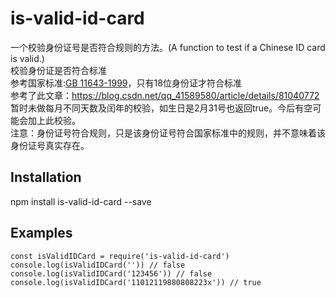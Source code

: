 # is-valid-id-card
一个校验身份证号是否符合规则的方法。(A function to test if a Chinese ID card is valid.)   
校验身份证是否符合标准   
参考国家标准:[GB 11643-1999](http://www.gb688.cn/bzgk/gb/newGbInfo?hcno=080D6FBF2BB468F9007657F26D60013E)，只有18位身份证才符合标准   
参考了此文章：https://blog.csdn.net/qq_41589580/article/details/81040772   
暂时未做每月不同天数及闰年的校验，如生日是2月31号也返回true。今后有空可能会加上此校验。    
注意：身份证号符合规则，只是该身份证号符合国家标准中的规则，并不意味着该身份证号真实存在。

## Installation
npm install is-valid-id-card --save

## Examples
```
const isValidIDCard = require('is-valid-id-card')
console.log(isValidIDCard('')) // false
console.log(isValidIDCard('123456')) // false 
console.log(isValidIDCard('11012119880808223x')) // true
```